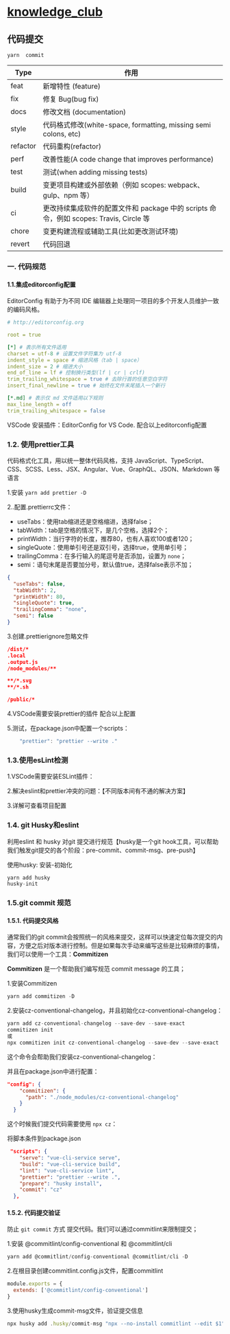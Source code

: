 # [knowledge_club](https://github.com/dajiangjunok/knowledge_club)

## 代码提交

```
yarn  commit
```

| Type     | 作用                                                                                   |
| -------- | -------------------------------------------------------------------------------------- |
| feat     | 新增特性 (feature)                                                                     |
| fix      | 修复 Bug(bug fix)                                                                      |
| docs     | 修改文档 (documentation)                                                               |
| style    | 代码格式修改(white-space, formatting, missing semi colons, etc)                        |
| refactor | 代码重构(refactor)                                                                     |
| perf     | 改善性能(A code change that improves performance)                                      |
| test     | 测试(when adding missing tests)                                                        |
| build    | 变更项目构建或外部依赖（例如 scopes: webpack、gulp、npm 等）                           |
| ci       | 更改持续集成软件的配置文件和 package 中的 scripts 命令，例如 scopes: Travis, Circle 等 |
| chore    | 变更构建流程或辅助工具(比如更改测试环境)                                               |
| revert   | 代码回退                                                                               |

 

### 一. 代码规范

#### 1.1.集成editorconfig配置

EditorConfig 有助于为不同 IDE 编辑器上处理同一项目的多个开发人员维护一致的编码风格。

```yaml
# http://editorconfig.org

root = true

[*] # 表示所有文件适用
charset = utf-8 # 设置文件字符集为 utf-8
indent_style = space # 缩进风格（tab | space）
indent_size = 2 # 缩进大小
end_of_line = lf # 控制换行类型(lf | cr | crlf)
trim_trailing_whitespace = true # 去除行首的任意空白字符
insert_final_newline = true # 始终在文件末尾插入一个新行

[*.md] # 表示仅 md 文件适用以下规则
max_line_length = off
trim_trailing_whitespace = false
```

VSCode 安装插件：EditorConfig for VS Code.   配合以上editorconfig配置



### 1.2. 使用prettier工具

代码格式化工具，用以统一整体代码风格，支持 JavaScript、TypeScript、CSS、SCSS、Less、JSX、Angular、Vue、GraphQL、JSON、Markdown 等语言

1.安装 `yarn add prettier -D`

2..配置.prettierrc文件：

* useTabs：使用tab缩进还是空格缩进，选择false；
* tabWidth：tab是空格的情况下，是几个空格，选择2个；
* printWidth：当行字符的长度，推荐80，也有人喜欢100或者120；
* singleQuote：使用单引号还是双引号，选择true，使用单引号；
* trailingComma：在多行输入的尾逗号是否添加，设置为 `none`；
* semi：语句末尾是否要加分号，默认值true，选择false表示不加；

```json
{
  "useTabs": false,
  "tabWidth": 2,
  "printWidth": 80,
  "singleQuote": true,
  "trailingComma": "none",
  "semi": false
}
```

3.创建.prettierignore忽略文件

```json
/dist/*
.local
.output.js
/node_modules/**

**/*.svg
**/*.sh

/public/*
```

4.VSCode需要安装prettier的插件 配合以上配置

5.测试，在package.json中配置一个scripts：

```js
    "prettier": "prettier --write ."
```



### 1.3.使用esLint检测

1.VSCode需要安装ESLint插件：

2.解决eslint和prettier冲突的问题：【不同版本间有不通的解决方案】

3.详解可查看项目配置



### 1.4. git Husky和eslint

利用eslint 和 husky 对git 提交进行规范【husky是一个git hook工具，可以帮助我们触发git提交的各个阶段：pre-commit、commit-msg、pre-push】

使用husky:       安装-初始化

```js
yarn add husky
husky-init 
```



### 1.5.git commit 规范

#### 1.5.1. 代码提交风格

通常我们的git commit会按照统一的风格来提交，这样可以快速定位每次提交的内容，方便之后对版本进行控制。但是如果每次手动来编写这些是比较麻烦的事情，我们可以使用一个工具：**Commitizen**

**Commitizen** 是一个帮助我们编写规范 commit message 的工具；

1.安装Commitizen

```js
yarn add commitizen -D
```

2.安装cz-conventional-changelog，并且初始化cz-conventional-changelog：

```js
yarn add cz-conventional-changelog --save-dev --save-exact
commitizen init
或
npx commitizen init cz-conventional-changelog --save-dev --save-exact
```

这个命令会帮助我们安装cz-conventional-changelog：

并且在package.json中进行配置：

```json
"config": {
    "commitizen": {
      "path": "./node_modules/cz-conventional-changelog"
    }
  }
```

这个时候我们提交代码需要使用 `npx cz`：

将脚本条件到package.json

```json
 "scripts": {
    "serve": "vue-cli-service serve",
    "build": "vue-cli-service build",
    "lint": "vue-cli-service lint",
    "prettier": "prettier --write .",
    "prepare": "husky install",
    "commit": "cz"
  },
```

#### 1.5.2. 代码提交验证

防止 `git commit` 方式 提交代码。我们可以通过commitlint来限制提交；

1.安装 @commitlint/config-conventional 和 @commitlint/cli

```js
yarn add @commitlint/config-conventional @commitlint/cli -D
```

2.在根目录创建commitlint.config.js文件，配置commitlint

```js
module.exports = {
  extends: ['@commitlint/config-conventional']
}
```

3.使用husky生成commit-msg文件，验证提交信息

```js
npx husky add .husky/commit-msg "npx --no-install commitlint --edit $1"
```

















